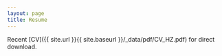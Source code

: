 ```yaml
---
layout: page
title: Resume
---
```

Recent [CV]({{ site.url }}{{ site.baseurl }}/_data/pdf/CV_HZ.pdf) for direct download.

